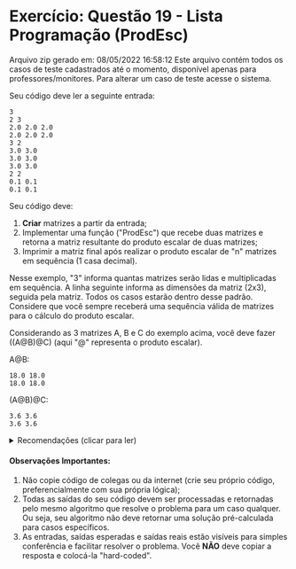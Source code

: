 # Exercício: Questão 19 - Lista Programação (ProdEsc)

Arquivo zip gerado em: 08/05/2022 16:58:12 
Este arquivo contém todos os casos de teste cadastrados até o momento, disponível apenas para professores/monitores. 
Para alterar um caso de teste acesse o sistema. 


Seu código deve ler a seguinte entrada:
```
3
2 3
2.0 2.0 2.0
2.0 2.0 2.0
3 2
3.0 3.0
3.0 3.0
3.0 3.0
2 2
0.1 0.1
0.1 0.1
```
Seu código deve:
1. **Criar** matrizes a partir da entrada;
2. Implementar uma função ("ProdEsc") que recebe duas matrizes e retorna a matriz resultante do produto escalar de duas matrizes;
3. Imprimir a matriz final após realizar o produto escalar de "n" matrizes em sequência (1 casa decimal).


Nesse exemplo, "3" informa quantas matrizes serão lidas e multiplicadas em sequência. A linha seguinte informa as dimensões da matriz (2x3), seguida pela matriz. Todos os casos estarão dentro desse padrão. Considere que você sempre receberá uma sequência válida de matrizes para o cálculo do produto escalar.

Considerando as 3 matrizes A, B e C do exemplo acima, você deve fazer ((A@B)@C)  (aqui "@" representa o produto escalar).

A@B:
```
18.0 18.0
18.0 18.0
```
(A@B)@C:
```
3.6 3.6
3.6 3.6
```

<details>
  <summary>Recomendações  (clicar para ler)</summary>
  1. Se decidir alocar memória para as matrizes, lembre-se de liberar essa memória também;
  2. Se você alocar memória dentro de um loop e reutilizar uma mesma variável para novas alocações, lembre-se de liberar essa memória no fim do loop antes de novas alocações também;
</details>


#### Observações Importantes:

1. Não copie código de colegas ou da internet (crie seu próprio código, preferencialmente com sua própria lógica);
2. Todas as saídas do seu código devem ser processadas e retornadas pelo mesmo algoritmo que resolve o problema para um caso qualquer. Ou seja, seu algoritmo não deve retornar uma solução pré-calculada para casos específicos.
3. As entradas, saídas esperadas e saídas reais estão visíveis para simples conferência e facilitar resolver o problema. Você **NÃO** deve copiar a resposta e colocá-la "hard-coded".